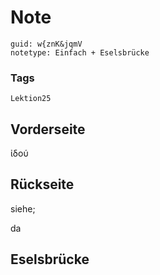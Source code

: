 # Note
```
guid: w{znK&jqmV
notetype: Einfach + Eselsbrücke
```

### Tags
```
Lektion25
```

## Vorderseite
ἰδού

## Rückseite
siehe;<div>da</div>

## Eselsbrücke

